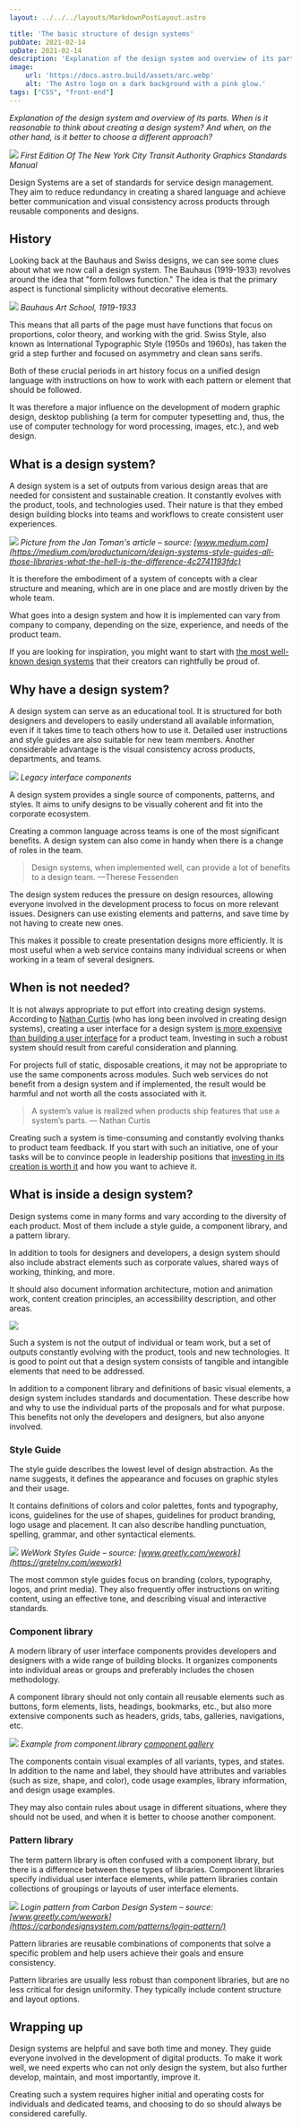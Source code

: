 ```yaml
---
layout: ../../../layouts/MarkdownPostLayout.astro

title: 'The basic structure of design systems'
pubDate: 2021-02-14
upDate: 2021-02-14
description: 'Explanation of the design system and overview of its parts. When is it reasonable to think about creating a design system? And when, on the other hand, is it better to choose a different approach?'
image:
    url: 'https://docs.astro.build/assets/arc.webp'
    alt: 'The Astro logo on a dark background with a pink glow.'
tags: ["CSS", "front-end"]
---
```


*Explanation of the design system and overview of its parts. When is it reasonable to think about creating a design system? And when, on the other hand, is it better to choose a different approach?*

![](./images/nyc-city-manual.webp)
*First Edition Of The New York City Transit Authority Graphics Standards Manual*

Design Systems are a set of standards for service design management. They aim to reduce redundancy in creating a shared language and achieve better communication and visual consistency across products through reusable components and designs.

## History

Looking back at the Bauhaus and Swiss designs, we can see some clues about what we now call a design system. The Bauhaus (1919-1933) revolves around the idea that "form follows function." The idea is that the primary aspect is functional simplicity without decorative elements.

![](./images/bauhaus.jpg)
*Bauhaus Art School, 1919-1933*

This means that all parts of the page must have functions that focus on proportions, color theory, and working with the grid. Swiss Style, also known as International Typographic Style (1950s and 1960s), has taken the grid a step further and focused on asymmetry and clean sans serifs.

Both of these crucial periods in art history focus on a unified design language with instructions on how to work with each pattern or element that should be followed.

It was therefore a major influence on the development of modern graphic design, desktop publishing (a term for computer typesetting and, thus, the use of computer technology for word processing, images, etc.), and web design.

## What is a design system?

A design system is a set of outputs from various design areas that are needed for consistent and sustainable creation. It constantly evolves with the product, tools, and technologies used. Their nature is that they embed design building blocks into teams and workflows to create consistent user experiences.

![](./images/design-system.png)
*Picture from the Jan Toman's article – source: [www.medium.com](https://medium.com/productunicorn/design-systems-style-guides-all-those-libraries-what-the-hell-is-the-difference-4c2741193fdc)*


It is therefore the embodiment of a system of concepts with a clear structure and meaning, which are in one place and are mostly driven by the whole team.

What goes into a design system and how it is implemented can vary from company to company, depending on the size, experience, and needs of the product team.

If you are looking for inspiration, you might want to start with [the most well-known design systems](https://adele.uxpin.com/) that their creators can rightfully be proud of.

## Why have a design system?

A design system can serve as an educational tool. It is structured for both designers and developers to easily understand all available information, even if it takes time to teach others how to use it. Detailed user instructions and style guides are also suitable for new team members. Another considerable advantage is the visual consistency across products, departments, and teams.

![](./images/legacy-design-system.png)
*Legacy interface components*

A design system provides a single source of components, patterns, and styles. It aims to unify designs to be visually coherent and fit into the corporate ecosystem.

Creating a common language across teams is one of the most significant benefits. A design system can also come in handy when there is a change of roles in the team.

>Design systems, when implemented well, can provide a lot of benefits to a design team.
>—Therese Fessenden

The design system reduces the pressure on design resources, allowing everyone involved in the development process to focus on more relevant issues. Designers can use existing elements and patterns, and save time by not having to create new ones.

This makes it possible to create presentation designs more efficiently. It is most useful when a web service contains many individual screens or when working in a team of several designers.

## When is not needed?

It is not always appropriate to put effort into creating design systems. According to [Nathan Curtis](https://medium.com/@nathanacurtis) (who has long been involved in creating design systems), creating a user interface for a design system [is more expensive than building a user interface](https://medium.com/eightshapes-llc/design-system-ui-is-more-expensive-than-a-product-teams-ui-f3c3e48c555) for a product team. Investing in such a robust system should result from careful consideration and planning.

For projects full of static, disposable creations, it may not be appropriate to use the same components across modules. Such web services do not benefit from a design system and if implemented, the result would be harmful and not worth all the costs associated with it.

>A system’s value is realized when products ship features that use a system’s parts.
>— Nathan Curtis

Creating such a system is time-consuming and constantly evolving thanks to product team feedback. If you start with such an initiative, one of your tasks will be to convince people in leadership positions that [investing in its creation is worth it](https://www.smashingmagazine.com/2022/09/formula-roi-design-system/) and how you want to achieve it.

## What is inside a design system?

Design systems come in many forms and vary according to the diversity of each product. Most of them include a style guide, a&nbsp;component library, and a pattern library.

In addition to tools for designers and developers, a design system should also include abstract elements such as corporate values, shared ways of working, thinking, and more.

It should also document information architecture, motion and animation work, content creation principles, an accessibility description, and other areas.

![](./images/design-system-hierarchy.png)

Such a system is not the output of individual or team work, but a set of outputs constantly evolving with the product, tools and new technologies. It is good to point out that a design system consists of tangible and intangible elements that need to be addressed.

In addition to a component library and definitions of basic visual elements, a design system includes standards and documentation. These describe how and why to use the individual parts of the proposals and for what purpose. This benefits not only the developers and designers, but also anyone involved.

### Style Guide
The style guide describes the lowest level of design abstraction. As the name suggests, it defines the appearance and focuses on graphic styles and their usage.

It contains definitions of colors and color palettes, fonts and typography, icons, guidelines for the use of shapes, guidelines for product branding, logo usage and placement. It can also describe handling punctuation, spelling, grammar, and other syntactical elements.

![](./images/style-guide.png)
*WeWork Styles Guide – source: [www.greetly.com/wework](https://gretelny.com/wework)*

The most common style guides focus on branding (colors, typography, logos, and print media). They also frequently offer instructions on writing content, using an effective tone, and describing visual and interactive standards.

### Component library

A modern library of user interface components provides developers and designers with a wide range of building blocks. It organizes components into individual areas or groups and preferably includes the chosen methodology.

A component library should not only contain all reusable elements such as buttons, form elements, lists, headings, bookmarks, etc., but also more extensive components such as headers, grids, tabs, galleries, navigations, etc.

![](./images/component-library.png)
*Example from component.library [component.gallery](https://component.gallery/components/)*

The components contain visual examples of all variants, types, and states. In addition to the name and label, they should have attributes and variables (such as size, shape, and color), code usage examples, library information, and design usage examples.

They may also contain rules about usage in different situations, where they should not be used, and when it is better to choose another component.

### Pattern library

The term pattern library is often confused with a component library, but there is a difference between these types of libraries. Component libraries specify individual user interface elements, while pattern libraries contain collections of groupings or layouts of user interface elements.

![](./images/pattern-library.png)
*Login pattern from Carbon Design System – source: [www.greetly.com/wework](https://carbondesignsystem.com/patterns/login-pattern/)*

Pattern libraries are reusable combinations of components that solve a specific problem and help users achieve their goals and ensure consistency.

Pattern libraries are usually less robust than component libraries, but are no less critical for design uniformity. They typically include content structure and layout options.

## Wrapping up

Design systems are helpful and save both time and money. They guide everyone involved in the development of digital products. To make it work well, we need experts who can not only design the system, but also further develop, maintain, and most importantly, improve it.

Creating such a system requires higher initial and operating costs for individuals and dedicated teams, and choosing to do so should always be considered carefully.
